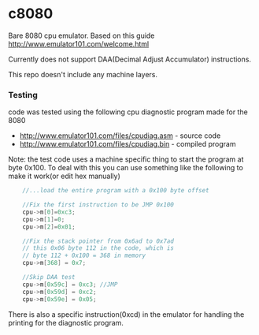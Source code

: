 # c8080
Bare 8080 cpu emulator. Based on this guide http://www.emulator101.com/welcome.html

Currently does not support DAA(Decimal Adjust Accumulator) instructions.

This repo doesn't include any machine layers.

### Testing
code was tested using the following cpu diagnostic program made for the 8080

- http://www.emulator101.com/files/cpudiag.asm - source code
- http://www.emulator101.com/files/cpudiag.bin - compiled program

Note: the test code uses a machine specific thing to start the program at byte 0x100.
To deal with this you can use something like the following to make it work(or edit hex manually)

```C
    //...load the entire program with a 0x100 byte offset

    //Fix the first instruction to be JMP 0x100    
    cpu->m[0]=0xc3;    
    cpu->m[1]=0;    
    cpu->m[2]=0x01;    

    //Fix the stack pointer from 0x6ad to 0x7ad    
    // this 0x06 byte 112 in the code, which is    
    // byte 112 + 0x100 = 368 in memory    
    cpu->m[368] = 0x7;    

    //Skip DAA test    
    cpu->m[0x59c] = 0xc3; //JMP    
    cpu->m[0x59d] = 0xc2;    
    cpu->m[0x59e] = 0x05;    
```

There is also a specific instruction(0xcd) in the emulator for handling the printing for the diagnostic program.
